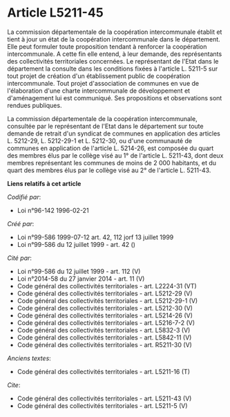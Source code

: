 # Article L5211-45

La commission départementale de la coopération intercommunale établit et tient à jour un état de la coopération
intercommunale dans le département. Elle peut formuler toute proposition tendant à renforcer la coopération intercommunale. A
cette fin elle entend, à leur demande, des représentants des collectivités territoriales concernées. Le représentant de
l'Etat dans le département la consulte dans les conditions fixées à l'article L. 5211-5 sur tout projet de création d'un
établissement public de coopération intercommunale. Tout projet d'association de communes en vue de l'élaboration d'une
charte intercommunale de développement et d'aménagement lui est communiqué. Ses propositions et observations sont rendues
publiques. 

La commission départementale de la coopération intercommunale, consultée par le représentant de l'Etat dans le département
sur toute demande de retrait d'un syndicat de communes en application des articles L. 5212-29, L. 5212-29-1 et L. 5212-30, ou
d'une communauté de communes en application de l'article L. 5214-26, est composée du quart des membres élus par le collège
visé au 1° de l'article L. 5211-43, dont deux membres représentant les communes de moins de 2 000 habitants, et du quart des
membres élus par le collège visé au 2° de l'article L. 5211-43.

**Liens relatifs à cet article**

_Codifié par_:

  - Loi n°96-142 1996-02-21

_Créé par_:

  - Loi n°99-586 1999-07-12 art. 42, 112 jorf 13 juillet 1999
  - Loi n°99-586 du 12 juillet 1999 - art. 42 ()

_Cité par_:

  - Loi n°99-586 du 12 juillet 1999 - art. 112 (V)
  - Loi n°2014-58 du 27 janvier 2014 - art. 11 (V)
  - Code général des collectivités territoriales - art. L2224-31 (VT)
  - Code général des collectivités territoriales - art. L5212-29 (V)
  - Code général des collectivités territoriales - art. L5212-29-1 (V)
  - Code général des collectivités territoriales - art. L5212-30 (V)
  - Code général des collectivités territoriales - art. L5214-26 (V)
  - Code général des collectivités territoriales - art. L5216-7-2 (V)
  - Code général des collectivités territoriales - art. L5832-3 (V)
  - Code général des collectivités territoriales - art. L5842-11 (V)
  - Code général des collectivités territoriales - art. R5211-30 (V)

_Anciens textes_:

  - Code général des collectivités territoriales - art. L5211-16 (T)

_Cite_:

  - Code général des collectivités territoriales - art. L5211-43 (V)
  - Code général des collectivités territoriales - art. L5211-5 (V)
